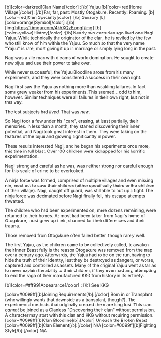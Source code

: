 [b][color=darkred]Clan Name[/color] :[/b] Yajuu
[b][color=red]Home Village[/color] :[/b] Far, far, past: Mostly Otogakure. Recently: Roaming.
[b][color=red]Clan Specialty[/color] :[/b] Sensory
[b][color=orange]Symbol[/color] :[/b]
[img]https://i.imgur.com/4hhXQzE.png[/img]
[b][color=yellow]History[/color] :[/b] Nearly two centuries ago lived one Nagi Yajuu. While technically the originator of the clan, he is reviled by the few who still know of him within the Yajuu. So much so that the very name "Yajuu" is rare, most giving it up in marriage or simply lying long in the past.

Nagi was a vile man with dreams of world domination. He sought to create new bijuu and use their power to take over.

While never successful, the Yajuu Bloodline arose from his many experiments, and they were considered a success in their own right.

Nagi first saw the Yajuu as nothing more than weakling failures. In fact, some grew weaker from his experiments. This seemed... odd to him, however. Similar techniques were all failures in their own right, but not in this way.

The test subjects had _lived_. That was _new_.

So Nagi took a few under his "care", erasing, at least partially, their memories. In less than a month, they started discovering their inner potential, and Nagi took great interest in them. They were taking on the features of the bijuu and growing significantly in power.

These results interested Nagi, and he began his experiments once more, this time in full blast. Over 100 children were kidnapped for his horrific experimentation.

Nagi, strong and careful as he was, was neither strong nor careful enough for this scale of crime to be overlooked.

A ninja force was formed, comprised of multiple villages and even missing nin, most out to save their children (either specifically theirs or the children of their village). Nagi, caught off guard, was still able to put up a fight. The ninja force was decimated before Nagi finally fell, his escape attempts thwarted.

The children who had been experimented on, mere dozens remaining, were returned to their homes. As most had been taken from Nagi's home of Otogakure, most grew up their, shunned for their differences and their trauma.

Those removed from Otogakure often faired better, though rarely well. 

The first Yajuu, as the children came to be collectively called, to awaken their Inner Beast fully is the reason Otogakure was removed from the map over a century ago. Afterwards, the Yajuu had to be on the run, having to hide the truth of their identity, lest they be destroyed as dangers, or worse, captured and controlled as assets. Many of the original Yajuu went as far as to never explain the ability to their children, if they even had any, attempting to end the saga of their manufactured KKG from history in its entirety.


[b][color=#ffff99]Appearance[/color] : [/b] See KKG

[color=#0099ff][b]Joining Requirements[/b]:[/color] Born in or Transplant (who willingly wants that downside as a transplant, though?). The experimental methods that originally created them are long lost. This clan _cannot_ be joined as a Clanless "Discovering their clan" without permission. A character may start with this clan and KKG without requiring permission.
[color=#0099ff][b]Clan Bloodline[/b]:[/color] Unleash the Broken Beast
[color=#0099ff][b]Clan Element[/b]:[/color] N/A
[color=#0099ff][b]Fighting Style[/b]:[/color] N/A